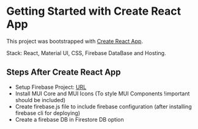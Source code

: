 # Getting Started with Create React App

This project was bootstrapped with [Create React App](https://github.com/facebook/create-react-app).

Stack: React, Material UI, CSS, Firebase DataBase and Hosting.

## Steps After Create React App

- Setup Firebase Project: [URL](https://firebase.google.com/)
- Install MUI Core and MUI Icons (To style MUI Components !important should be included)
- Create firebase.js file to include firebase configuration (after installing firebase cli for deploying)
- Create a firebase DB in Firestore DB option


